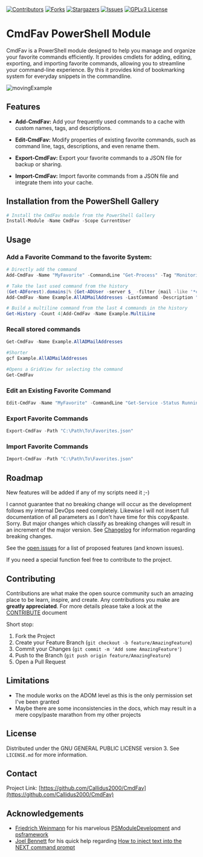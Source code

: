 ﻿<!--
*** Thanks for checking out the Best-README-Template. If you have a suggestion
*** that would make this better, please fork the repo and create a pull request
*** or simply open an issue with the tag "enhancement".
*** Thanks again! Now go create something AMAZING! :D
***
-->

<!-- PROJECT SHIELDS -->
<!--
*** I'm using markdown "reference style" links for readability.
*** Reference links are enclosed in brackets [ ] instead of parentheses ( ).
*** See the bottom of this document for the declaration of the reference variables
*** for contributors-url, forks-url, etc. This is an optional, concise syntax you may use.
*** https://www.markdownguide.org/basic-syntax/#reference-style-links
-->
[![Contributors][contributors-shield]][contributors-url]
[![Forks][forks-shield]][forks-url]
[![Stargazers][stars-shield]][stars-url]
[![Issues][issues-shield]][issues-url]
[![GPLv3 License][license-shield]][license-url]


# CmdFav PowerShell Module

CmdFav is a PowerShell module designed to help you manage and organize your favorite commands efficiently. It provides cmdlets for adding, editing, exporting, and importing favorite commands, allowing you to streamline your command-line experience. By this it provides kind of bookmarking system for everyday snippets in the commandline.

![movingExample](media/cmdfav.gif)

## Features

- **Add-CmdFav:** Add your frequently used commands to a cache with custom names, tags, and descriptions.
  
- **Edit-CmdFav:** Modify properties of existing favorite commands, such as command line, tags, descriptions, and even rename them.

- **Export-CmdFav:** Export your favorite commands to a JSON file for backup or sharing.

- **Import-CmdFav:** Import favorite commands from a JSON file and integrate them into your cache.

## Installation from the PowerShell Gallery

```powershell
# Install the CmdFav module from the PowerShell Gallery
Install-Module -Name CmdFav -Scope CurrentUser
```

## Usage
### Add a Favorite Command to the favorite System:
```PowerShell
# Directly add the command
Add-CmdFav -Name "MyFavorite" -CommandLine "Get-Process" -Tag "Monitoring"

# Take the last used command from the history
(Get-ADForest).domains|% {Get-ADUser -server $_ -filter {mail -like '*company.com'} -Properties mail}|select UserPrincipalName,name,mail
Add-CmdFav -Name Example.AllADMailAddresses -LastCommand -Description "Get all users with their mail addresses from all forest domains"

# Build a multiline command from the last 4 commands in the history
Get-History -Count 4|Add-CmdFav -Name Example.MultiLine
```

### Recall stored commands
```PowerShell
Get-CmdFav -Name Example.AllADMailAddresses

#Shorter
gcf Example.AllADMailAddresses

#Opens a GridView for selecting the command
Get-CmdFav
```

### Edit an Existing Favorite Command
```PowerShell
Edit-CmdFav -Name "MyFavorite" -CommandLine "Get-Service -Status Running" -Tag "Service" -Description "List running services"
```

### Export Favorite Commands
```PowerShell
Export-CmdFav -Path "C:\Path\To\Favorites.json"
```

### Import Favorite Commands
```PowerShell
Import-CmdFav -Path "C:\Path\To\Favorites.json"
```

<!-- ROADMAP -->
## Roadmap
New features will be added if any of my scripts need it ;-)

I cannot guarantee that no breaking change will occur as the development follows my internal DevOps need completely. Likewise I will not insert full documentation of all parameters as I don't have time for this copy&paste. Sorry. But major changes which classify as breaking changes will result in an increment of the major version. See [Changelog](FortigateManager\changelog.md) for information regarding breaking changes.

See the [open issues](https://github.com/Callidus2000/CmdFav/issues) for a list of proposed features (and known issues).

If you need a special function feel free to contribute to the project.

<!-- CONTRIBUTING -->
## Contributing

Contributions are what make the open source community such an amazing place to be learn, inspire, and create. Any contributions you make are **greatly appreciated**. For more details please take a look at the [CONTRIBUTE](docs/CONTRIBUTING.md#Contributing-to-this-repository) document

Short stop:

1. Fork the Project
2. Create your Feature Branch (`git checkout -b feature/AmazingFeature`)
3. Commit your Changes (`git commit -m 'Add some AmazingFeature'`)
4. Push to the Branch (`git push origin feature/AmazingFeature`)
5. Open a Pull Request


## Limitations
* The module works on the ADOM level as this is the only permission set I've been granted
* Maybe there are some inconsistencies in the docs, which may result in a mere copy/paste marathon from my other projects

<!-- LICENSE -->
## License

Distributed under the GNU GENERAL PUBLIC LICENSE version 3. See `LICENSE.md` for more information.



<!-- CONTACT -->
## Contact


Project Link: [https://github.com/Callidus2000/CmdFav](https://github.com/Callidus2000/CmdFav)



<!-- ACKNOWLEDGEMENTS -->
## Acknowledgements

* [Friedrich Weinmann](https://github.com/FriedrichWeinmann) for his marvelous [PSModuleDevelopment](https://github.com/PowershellFrameworkCollective/PSModuleDevelopment) and [psframework](https://github.com/PowershellFrameworkCollective/psframework)
* [Joel Bennett](https://github.com/jaykul) for his quick help regarding [How to inject text into the NEXT command prompt](https://gist.github.com/Jaykul/7dee4f47a61616fde6858ca960743fd5)





<!-- MARKDOWN LINKS & IMAGES -->
<!-- https://www.markdownguide.org/basic-syntax/#reference-style-links -->
[contributors-shield]: https://img.shields.io/github/contributors/Callidus2000/CmdFav.svg?style=for-the-badge
[contributors-url]: https://github.com/Callidus2000/CmdFav/graphs/contributors
[forks-shield]: https://img.shields.io/github/forks/Callidus2000/CmdFav.svg?style=for-the-badge
[forks-url]: https://github.com/Callidus2000/CmdFav/network/members
[stars-shield]: https://img.shields.io/github/stars/Callidus2000/CmdFav.svg?style=for-the-badge
[stars-url]: https://github.com/Callidus2000/CmdFav/stargazers
[issues-shield]: https://img.shields.io/github/issues/Callidus2000/CmdFav.svg?style=for-the-badge
[issues-url]: https://github.com/Callidus2000/CmdFav/issues
[license-shield]: https://img.shields.io/github/license/Callidus2000/CmdFav.svg?style=for-the-badge
[license-url]: https://github.com/Callidus2000/CmdFav/blob/master/LICENSE

